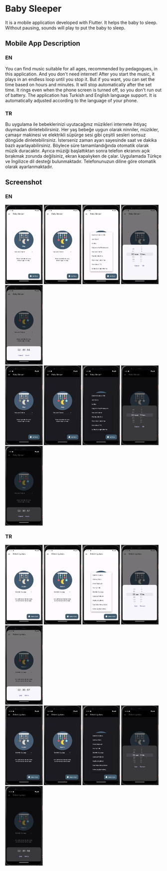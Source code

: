 # Baby Sleeper

It is a mobile application developed with Flutter. It helps the baby to sleep. Without pausing, sounds will play to put the baby to sleep.

## Mobile App Description
### EN
You can find music suitable for all ages, recommended by pedagogues, in this application. And you don't need internet! After you start the music, it plays in an endless loop until you stop it. But if you want, you can set the time based on hours and minutes. It will stop automatically after the set time. It rings even when the phone screen is turned off, so you don't run out of battery. The application has Turkish and English language support. It is automatically adjusted according to the language of your phone.
### TR
Bu uygulama ile bebeklerinizi uyutacağınız müzikleri internete ihtiyaç duymadan dinletebilirsiniz. Her yaş bebeğe uygun olarak ninniler, müzikler, çamaşır makinesi ve elektrikli süpürge sesi gibi çeşitli sesleri sonsuz döngüde dinletebilirsiniz. İsterseniz zaman ayarı sayesinde saat ve dakika bazlı ayarlayabilirsiniz. Böylece süre tamamlandığında otomatik olarak müzik duracaktır. Ayrıca müziği başlattıktan sonra telefon ekranını açık bırakmak zorunda değilsiniz, ekran kapalıyken de çalar. Uygulamada Türkçe ve İngilizce dil desteği bulunmaktadır. Telefonunuzun diline göre otomatik olarak ayarlanmaktadır.

## Screenshot
### EN
<div class="row">
  <img src="screenshots/en/ss_light_01.jpg" width="120" />
  <img src="screenshots/en/ss_light_02.jpg" width="120" />
  <img src="screenshots/en/ss_light_03.jpg" width="120" />
  <img src="screenshots/en/ss_light_04.jpg" width="120" />
  <img src="screenshots/en/ss_light_05.jpg" width="120" />
</div>
<div class="row">
  <img src="screenshots/en/ss_dark_01.jpg" width="120" />
  <img src="screenshots/en/ss_dark_02.jpg" width="120" />
  <img src="screenshots/en/ss_dark_03.jpg" width="120" />
  <img src="screenshots/en/ss_dark_04.jpg" width="120" />
  <img src="screenshots/en/ss_dark_05.jpg" width="120" />
</div>

### TR
<div class="row">
  <img src="screenshots/tr/ss_light_01.jpg" width="120" />
  <img src="screenshots/tr/ss_light_02.jpg" width="120" />
  <img src="screenshots/tr/ss_light_03.jpg" width="120" />
  <img src="screenshots/tr/ss_light_04.jpg" width="120" />
  <img src="screenshots/tr/ss_light_05.jpg" width="120" />
</div>
<div class="row">
  <img src="screenshots/tr/ss_dark_01.jpg" width="120" />
  <img src="screenshots/tr/ss_dark_02.jpg" width="120" />
  <img src="screenshots/tr/ss_dark_03.jpg" width="120" />
  <img src="screenshots/tr/ss_dark_04.jpg" width="120" />
  <img src="screenshots/tr/ss_dark_05.jpg" width="120" />
</div>
